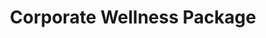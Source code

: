 ---
title: "Corporate Wellness Package"

description: "Elevate your wellness events with our all-in-one Corporate Wellness Package. This professional setup includes a powerful 1000W speaker and a wireless headset microphone, ensuring crystal-clear voice projection for any setting. Ideal for yoga retreats, corporate wellness sessions, exhibitions, and pop-up art installations, it also features seamless Bluetooth connectivity—allowing you to easily stream music or guided meditations directly from your phone or tablet. Portable, reliable, and easy to use, this package brings professional-grade audio to any experience."

image: "/assets/images/corporatewellness.png"

price: 59

items_included:
    - 1 x EV ZLX-12P-G2 Powered Speaker
    - 1 x Tripod Speaker Stand
    - 1 x Shure BLX14/SM31 Wireless Headworn Mic

features:
    - Wireless bluetooth audio connectivity
    - Pro-grade sweat-resistant headworn microphone
    - Built-in digital mixer with presets & memory recall
    - Ideal for outdoor use
    - Caters for groups up to 100 people 

perfect_for:
    - Yoga retreats
    - Fitness instructors
    - Corporate wellness
    - Pop-up art installations
    - Exhibitions

system_power: 1000

upgrades: 
    - Add another 1000W powered speaker and stand for an additional $30/day (adequate coverage for groups up to 200 people)


layout: package
---